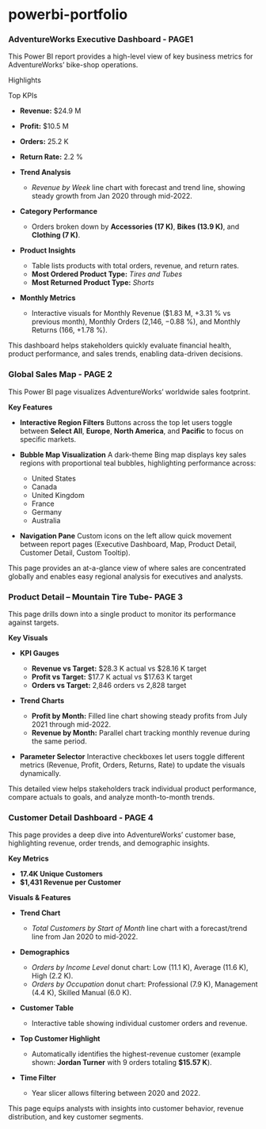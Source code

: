 # powerbi-portfolio 
### AdventureWorks Executive Dashboard - PAGE1
This Power BI report provides a high-level view of key business metrics for AdventureWorks’ bike-shop operations.

Highlights

Top KPIs

  * **Revenue:** $24.9 M
  * **Profit:** $10.5 M
  * **Orders:** 25.2 K
  * **Return Rate:** 2.2 %

* **Trend Analysis**

  * *Revenue by Week* line chart with forecast and trend line, showing steady growth from Jan 2020 through mid-2022.

* **Category Performance**

  * Orders broken down by **Accessories (17 K)**, **Bikes (13.9 K)**, and **Clothing (7 K)**.

* **Product Insights**

  * Table lists products with total orders, revenue, and return rates.
  * **Most Ordered Product Type:** *Tires and Tubes*
  * **Most Returned Product Type:** *Shorts*

* **Monthly Metrics**

  * Interactive visuals for Monthly Revenue ($1.83 M, +3.31 % vs previous month), Monthly Orders (2,146, −0.88 %), and Monthly Returns (166, +1.78 %).

This dashboard helps stakeholders quickly evaluate financial health, product performance, and sales trends, enabling data-driven decisions.



### Global Sales Map - PAGE 2

This Power BI page visualizes AdventureWorks’ worldwide sales footprint.

**Key Features**

* **Interactive Region Filters**
  Buttons across the top let users toggle between **Select All**, **Europe**, **North America**, and **Pacific** to focus on specific markets.

* **Bubble Map Visualization**
  A dark-theme Bing map displays key sales regions with proportional teal bubbles, highlighting performance across:

  * United States
  * Canada
  * United Kingdom
  * France
  * Germany
  * Australia

* **Navigation Pane**
  Custom icons on the left allow quick movement between report pages (Executive Dashboard, Map, Product Detail, Customer Detail, Custom Tooltip).

This page provides an at-a-glance view of where sales are concentrated globally and enables easy regional analysis for executives and analysts.

### Product Detail – Mountain Tire Tube- PAGE 3
This page drills down into a single product to monitor its performance against targets.

**Key Visuals**

* **KPI Gauges**

  * **Revenue vs Target:** $28.3 K actual vs $28.16 K target
  * **Profit vs Target:** $17.7 K actual vs $17.63 K target
  * **Orders vs Target:** 2,846 orders vs 2,828 target

* **Trend Charts**

  * **Profit by Month:** Filled line chart showing steady profits from July 2021 through mid-2022.
  * **Revenue by Month:** Parallel chart tracking monthly revenue during the same period.

* **Parameter Selector**
  Interactive checkboxes let users toggle different metrics (Revenue, Profit, Orders, Returns, Rate) to update the visuals dynamically.

This detailed view helps stakeholders track individual product performance, compare actuals to goals, and analyze month-to-month trends.

### Customer Detail Dashboard - PAGE 4

This page provides a deep dive into AdventureWorks’ customer base, highlighting revenue, order trends, and demographic insights.

**Key Metrics**

* **17.4K Unique Customers**
* **$1,431 Revenue per Customer**

**Visuals & Features**

* **Trend Chart**

  * *Total Customers by Start of Month* line chart with a forecast/trend line from Jan 2020 to mid-2022.

* **Demographics**

  * *Orders by Income Level* donut chart: Low (11.1 K), Average (11.6 K), High (2.2 K).
  * *Orders by Occupation* donut chart: Professional (7.9 K), Management (4.4 K), Skilled Manual (6.0 K).

* **Customer Table**

  * Interactive table showing individual customer orders and revenue.

* **Top Customer Highlight**

  * Automatically identifies the highest-revenue customer (example shown: **Jordan Turner** with 9 orders totaling **\$15.57 K**).

* **Time Filter**

  * Year slicer allows filtering between 2020 and 2022.

This page equips analysts with insights into customer behavior, revenue distribution, and key customer segments.




